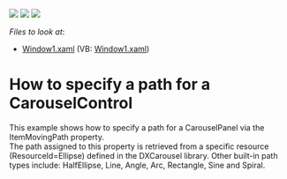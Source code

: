 <!-- default badges list -->
![](https://img.shields.io/endpoint?url=https://codecentral.devexpress.com/api/v1/VersionRange/128641223/21.1.5%2B)
[![](https://img.shields.io/badge/Open_in_DevExpress_Support_Center-FF7200?style=flat-square&logo=DevExpress&logoColor=white)](https://supportcenter.devexpress.com/ticket/details/E1706)
[![](https://img.shields.io/badge/📖_How_to_use_DevExpress_Examples-e9f6fc?style=flat-square)](https://docs.devexpress.com/GeneralInformation/403183)
<!-- default badges end -->
<!-- default file list -->
*Files to look at*:

* [Window1.xaml](./CS/CarouselItemMovingPath/Window1.xaml) (VB: [Window1.xaml](./VB/CarouselItemMovingPath/Window1.xaml))
<!-- default file list end -->
# How to specify a path for a CarouselControl


<p>This example shows how to specify a path for a CarouselPanel via the ItemMovingPath property.<br />
The path assigned to this property is retrieved from a specific resource (ResourceId=Ellipse) defined in the DXCarousel library. Other built-in path types include: HalfEllipse, Line, Angle, Arc, Rectangle, Sine and Spiral.</p>

<br/>


